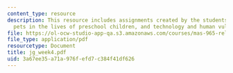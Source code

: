 ```yaml
---
content_type: resource
description: This resource includes assignments created by the students on robotic
  pets in the lives of preschool children, and technology and human vulnerability.
file: https://ol-ocw-studio-app-qa.s3.amazonaws.com/courses/mas-965-relational-machines-spring-2005/3a67ee35a71a976fefd7c384f41df626_jg_week4.pdf
file_type: application/pdf
resourcetype: Document
title: jg_week4.pdf
uid: 3a67ee35-a71a-976f-efd7-c384f41df626
---
```

